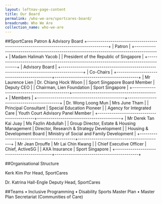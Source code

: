 ```yaml
---
layout: leftnav-page-content
title: Our Board
permalink: /who-we-are/sportcares-board/
breadcrumb: Who We Are
collection_name: who-we-are
---
```


##SportCares Patron & Advisory Board 
+-----------------------------------------------------------------------------------------+
|                                          Patron                                         |
+-----------------------------------------------------------------------------------------+
|                                   Madam Halimah Yacob                                   |
|                          President of the Republic of Singapore                         |
+-----------------------------------------------------------------------------------------+
|                                      Advisory Board                                     |
+-----------------------------------------------------------------------------------------+
|                                        Co-Chairs                                        |
+---------------------------------------------+-------------------------------------------+
|               Mr Laurence Lien              |            Dr. Chiang Hock Woon           |
|         Sport Singapore Board Member        |                 Deputy CEO                |
|          Chairman, Lien Foundation          |              Sport Singapore              |
+---------------------------------------------+-------------------------------------------+
|                                         Members                                         |
+---------------------------------------------+-------------------------------------------+
|              Dr. Wong Loong Mun             |               Mrs June Tham               |
|             Principal Consultant            |         Special Education Pioneer         |
|          Agency for Integrated Care         |     Youth Court Advisory Panel Member     |
+---------------------------------------------+-------------------------------------------+
|            Mr Derek Tan Kai Juay            |             Ms Fazlin Abdullah            |
| Group Director, Estate & Housing Management | Director, Research & Strategy Development |
|         Housing & Development Board         | Ministry of Social and Family Development |
+---------------------------------------------+-------------------------------------------+
|               Mr Jean Drouffe               |             Mr Lai Chin Kwang             |
|           Chief Executive Officer           |              Chief, ActiveSG              |
|                AXA Insurance                |              Sport Singapore              |
+---------------------------------------------+-------------------------------------------+

##Organisational Structure 

Kerk Kim Por
Head, SportCares 

Dr. Katrina Hall-Engle
Deputy Head, SportCares 

##Teams
•	Inclusive Programming
•	Disability Sports Master Plan
•	Master Plan Secretariat (Communities of Care)
